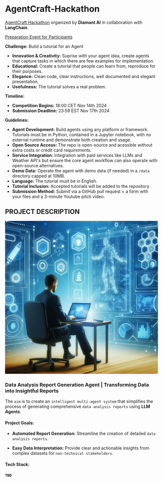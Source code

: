 # AgentCraft-Hackathon

[AgentCraft Hackathon](https://www.tensorops.ai/aiagentsonlinehackathon) organized by **Diamant AI** in collaboration with **LangChain**. 

[Preparation Event for Participants](https://www.youtube.com/watch?v=cuH4hwG73wM&t=195s)

**Challenge:** Build a tutorial for an Agent 
- **Innovation & Creativity:** Suprise with your agent idea, create agents that capture tasks in which there are few examples for implementation.
- **Educational:** Create a tutorial that people can learn from, reproduce for their purposes.
- **Elegance:** Clean code, clear instructions, well documented and elegant presentation.
- **Usefulness:** The tutorial solves a real problem.

**Timeline:**
  - **Competition Begins:** 18:00 CET Nov 14th 2024
  - **Submission Deadline:** 23:59 EST Nov 17th 2024

**Guidelines:**
  - **Agent Development:** Build agents using any platform or framework. Tutorials must be in Python, contained in a Jupyter notebook, with no external runtime and demonstrate both creation and usage.
  - **Open Source Access:** The repo is open-source and acessible without extra costs or credit card requirements.
  - **Service Integration:** Integration with paid services like LLMs and Weather API's but ensure the core agent workflow can also operate with open-source alternatives.
  - **Demo Data:** Operate the agent with demo data (if needed) in a `/data` directory capped at 10MB. 
  - **Language:** The tutorial must be in English.
  - **Tutorial Inclusion:** Accepted tutorials will be added to the repository.
  - **Submission Method:** Submit via a GitHub pull request + a form with your files and a 3-minute Youtube pitch video.

## PROJECT DESCRIPTION

![generate_reports_using_llms](/images/Reporting_Agent.png)

### Data Analysis Report Generation Agent | Transforming Data into Insightful Reports

The `aim` is to create an `intelligent multi-agent system` that simplifies the process of generating comprehensive `data analysis reports` using **LLM Agents**.

#### Project Goals:

- **Automated Report Generation:** Streamline the creation of detailed `data analysis reports`.

- **Easy Data Interpretation:** Provide clear and actionable insights from complex datasets for `non-technical stakeholders`.

#### Tech Stack:

**`TBD`**





